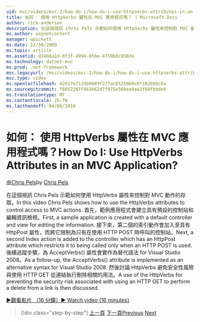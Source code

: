 ```yaml
---
uid: mvc/videos/mvc-2/how-do-i/how-do-i-use-httpverbs-attributes-in-an-mvc-application
title: 如何： 使用 HttpVerbs 屬性在 MVC 應用程式嗎？ | Microsoft Docs
author: rick-anderson
description: 在這個視訊 Chris Pels 示範如何使用 HttpVerbs 屬性來控制對 MVC 動作的存取。 首先，範例應用程式會建立具有預設 co...
ms.author: aspnetcontent
manager: wpickett
ms.date: 12/30/2009
ms.topic: article
ms.assetid: d2488a1d-0f3f-4994-8fbe-4f59b8c9503e
ms.technology: dotnet-mvc
ms.prod: .net-framework
msc.legacyurl: /mvc/videos/mvc-2/how-do-i/how-do-i-use-httpverbs-attributes-in-an-mvc-application
msc.type: video
ms.openlocfilehash: 42817e712db0489f277ac65250b9c0f102088c0a
ms.sourcegitcommit: f8852267f463b62d7f975e56bea9aa3f68fbbdeb
ms.translationtype: MT
ms.contentlocale: zh-TW
ms.lasthandoff: 04/06/2018
---
```

<a name="how-do-i-use-httpverbs-attributes-in-an-mvc-application"></a><span data-ttu-id="3e7b8-105">如何： 使用 HttpVerbs 屬性在 MVC 應用程式嗎？</span><span class="sxs-lookup"><span data-stu-id="3e7b8-105">How Do I: Use HttpVerbs Attributes in an MVC Application?</span></span>
====================
<span data-ttu-id="3e7b8-106">由[Chris Pels](https://twitter.com/chrispels)</span><span class="sxs-lookup"><span data-stu-id="3e7b8-106">by [Chris Pels](https://twitter.com/chrispels)</span></span>

<span data-ttu-id="3e7b8-107">在這個視訊 Chris Pels 示範如何使用 HttpVerbs 屬性來控制對 MVC 動作的存取。</span><span class="sxs-lookup"><span data-stu-id="3e7b8-107">In this video Chris Pels shows how to use the HttpVerbs attributes to control access to MVC actions.</span></span> <span data-ttu-id="3e7b8-108">首先，範例應用程式會建立具有預設的控制站和編輯資訊檢視。</span><span class="sxs-lookup"><span data-stu-id="3e7b8-108">First, a sample application is created with a default controller and view for editing the information.</span></span> <span data-ttu-id="3e7b8-109">接下來，第二個的索引動作會加入至具有 HttpPost 屬性，而將它限制為只有在使用 HTTP POST 時呼叫的控制站。</span><span class="sxs-lookup"><span data-stu-id="3e7b8-109">Next, a second Index action is added to the controller which has an HttpPost attribute which restricts it to being called only when an HTTP POST is used.</span></span> <span data-ttu-id="3e7b8-110">後續追蹤步驟，為 AcceptVerbs() 屬性會實作為替代語法 for Visual Studio 2008。</span><span class="sxs-lookup"><span data-stu-id="3e7b8-110">As a follow-up, the AcceptVerbs() attribute is implemented as an alternative syntax for Visual Studio 2008.</span></span> <span data-ttu-id="3e7b8-111">然後討論 HttpVerbs 避免安全性風險與使用 HTTP GET 從連結執行刪除相關的用法。</span><span class="sxs-lookup"><span data-stu-id="3e7b8-111">A use of the HttpVerbs for preventing the security risk associated with using an HTTP GET to perform a delete from a link is then discussed.</span></span>

[<span data-ttu-id="3e7b8-112">&#9654;觀看影片 （16 分鐘）</span><span class="sxs-lookup"><span data-stu-id="3e7b8-112">&#9654; Watch video (16 minutes)</span></span>](https://channel9.msdn.com/Blogs/ASP-NET-Site-Videos/how-do-i-use-httpverbs-attributes-in-an-mvc-application)

> [!div class="step-by-step"]
> <span data-ttu-id="3e7b8-113">[上一頁](how-do-i-work-with-model-binders-in-an-mvc-application.md)
> [下一頁](mvc2-html-encoding.md)</span><span class="sxs-lookup"><span data-stu-id="3e7b8-113">[Previous](how-do-i-work-with-model-binders-in-an-mvc-application.md)
[Next](mvc2-html-encoding.md)</span></span>
